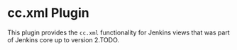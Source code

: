 # cc.xml Plugin

This plugin provides the `cc.xml` functionality for Jenkins views that was part of Jenkins core up to version 2.TODO.
